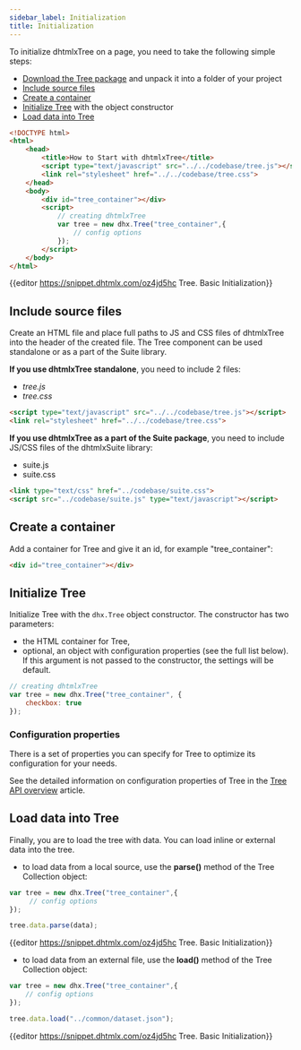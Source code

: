 ```yaml
---
sidebar_label: Initialization
title: Initialization
---          
```


To initialize dhtmlxTree on a page, you need to take the following simple steps:

- [Download the Tree package](https://dhtmlx.com/docs/products/dhtmlxTree/download.shtml) and unpack it into a folder of your project
- [Include source files](#include-source-files)
- [Create a container](#create-a-container)
- [Initialize Tree](#initialize-tree) with the object constructor
- [Load data into Tree](#load-data-into-tree)

~~~html
<!DOCTYPE html>
<html>
    <head>
        <title>How to Start with dhtmlxTree</title>         
        <script type="text/javascript" src="../../codebase/tree.js"></script>
        <link rel="stylesheet" href="../../codebase/tree.css">
    </head>
    <body>
        <div id="tree_container"></div>
        <script>
            // creating dhtmlxTree
            var tree = new dhx.Tree("tree_container",{
    			// config options
			});
        </script>
    </body>
</html>
~~~

{{editor	https://snippet.dhtmlx.com/oz4jd5hc	Tree. Basic Initialization}}

Include source files
--------------------

Create an HTML file and place full paths to JS and CSS files of dhtmlxTree into the header of the created file. The Tree component can be used standalone or as a part of the Suite library.

**If you use dhtmlxTree standalone**, you need to include 2 files:

- *tree.js*
- *tree.css*

~~~html
<script type="text/javascript" src="../../codebase/tree.js"></script>
<link rel="stylesheet" href="../../codebase/tree.css">
~~~


**If you use dhtmlxTree as a part of the Suite package**, you need to include JS/CSS files of the dhtmlxSuite library:

- suite.js
- suite.css

~~~html
<link type="text/css" href="../codebase/suite.css">
<script src="../codebase/suite.js" type="text/javascript"></script>
~~~



Create a container 
-----------------

Add a container for Tree and give it an id, for example "tree_container":

~~~html title="index.html"
<div id="tree_container"></div>
~~~

Initialize Tree
----------------------

Initialize Tree with the `dhx.Tree` object constructor. The constructor has two parameters:

- the HTML container for Tree,
- optional, an object with configuration properties (see the full list below). If this argument is not passed to the constructor, the settings will be default.

~~~js title="script.js"
// creating dhtmlxTree
var tree = new dhx.Tree("tree_container", {
    checkbox: true
});
~~~


### Configuration properties

There is a set of properties you can specify for Tree to optimize its configuration for your needs.

See the detailed information on configuration properties of Tree in the [Tree API overview](tree/api/api_overview.md#properties) article.

Load data into Tree
---------------------

Finally, you are to load the tree with data. You can load inline or external data into the tree.

- to load data from a local source, use the **parse()** method of the Tree Collection object:

~~~js
var tree = new dhx.Tree("tree_container",{
	 // config options
});

tree.data.parse(data);
~~~

{{editor	https://snippet.dhtmlx.com/oz4jd5hc	Tree. Basic Initialization}}

- to load data from an external file, use the **load()** method of the Tree Collection object:

~~~js
var tree = new dhx.Tree("tree_container",{
	// config options
});

tree.data.load("../common/dataset.json");
~~~

{{editor	https://snippet.dhtmlx.com/oz4jd5hc	Tree. Basic Initialization}}
